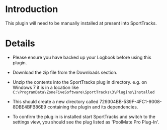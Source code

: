 # Introduction #

This plugin will need to be manually installed at present into SportTracks.

# Details #

  * Please ensure you have backed up your Logbook before using this plugin.

  * Download the zip file from the Downloads section.

  * Unzip the contents into the SportTracks plug in directory. e.g. on Windows 7 it is in a location like ` C:\ProgramData\ZoneFiveSoftware\SportTracks\3\Plugins\Installed `

  * This should create a new directory called 729304BB-539F-4FC1-9008-8DBE4BFB86E9 containing the plugin and its dependencies.

  * To confirm the plug in is installed start SportTracks and switch to the settings view, you should see the plug listed as 'PoolMate Pro Plug-In'.